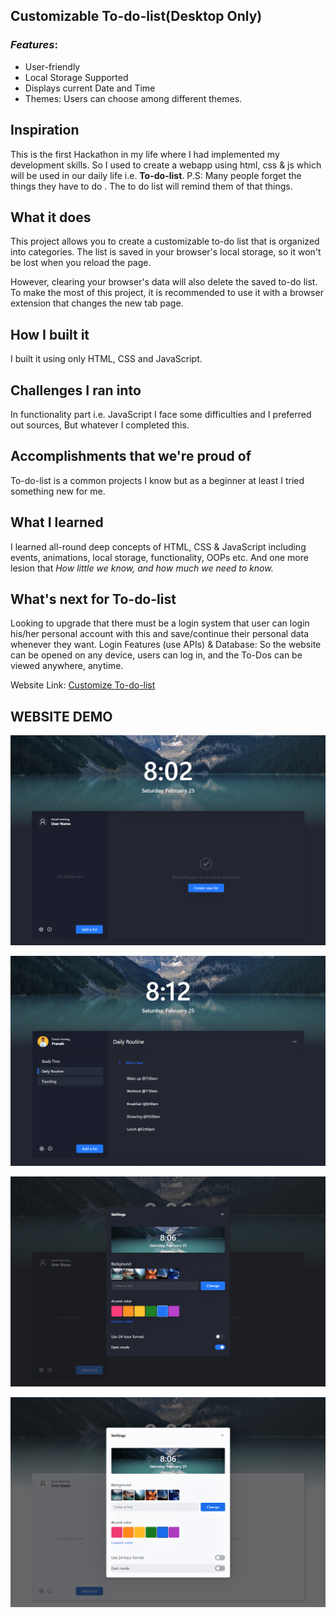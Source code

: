 ## Customizable To-do-list(Desktop Only)

### *Features*:

* User-friendly
* Local Storage Supported
* Displays current Date and Time
* Themes: Users can choose among different themes.

## Inspiration
This is the first Hackathon in my life where I had implemented my development skills. 
So I used to create a webapp using html, css & js which will be used in our daily life i.e. **To-do-list**.
P.S: Many people forget the things they have to do . The to do list will remind them of that things.
## What it does
This project allows you to create a customizable to-do list that is organized into categories. The list is saved in your browser's local storage, so it won't be lost when you reload the page.

However, clearing your browser's data will also delete the saved to-do list. To make the most of this project, it is recommended to use it with a browser extension that changes the new tab page.
## How I built it
I built it using only HTML, CSS and JavaScript.
## Challenges I ran into
In functionality part i.e. JavaScript I face some difficulties and I preferred out sources, But whatever I completed this.
## Accomplishments that we're proud of
To-do-list  is a common projects I know but as a beginner at least I tried something new for me.
## What I learned
I learned all-round deep concepts of HTML, CSS & JavaScript including events, animations, local storage, functionality, OOPs etc. 
And one more lesion that _How little we know, and how much we need to know._
## What's next for To-do-list
Looking to upgrade that there must be a login system that user can login his/her personal account with this and save/continue their personal data whenever they want.
Login Features (use APIs) & Database: So the website can be opened on any device, users can log in, and the To-Dos can be viewed anywhere, anytime.

Website Link: [Customize To-do-list](https://customizetodolist.netlify.app)

## WEBSITE DEMO

![image1](https://github.com/PranabKumarSahoo/customizable-to-do-list/blob/main/Website%20demo%20capture/image1.png)

![image1](https://github.com/PranabKumarSahoo/customizable-to-do-list/blob/main/Website%20demo%20capture/image4.png)

![image1](https://github.com/PranabKumarSahoo/customizable-to-do-list/blob/main/Website%20demo%20capture/image7.png)

![image1](https://github.com/PranabKumarSahoo/customizable-to-do-list/blob/main/Website%20demo%20capture/image8.png)
